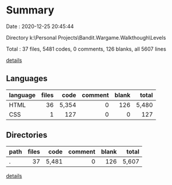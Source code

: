 # Summary

Date : 2020-12-25 20:45:44

Directory k:\Personal Projects\Bandit.Wargame.Walkthough\Levels

Total : 37 files,  5481 codes, 0 comments, 126 blanks, all 5607 lines

[details](details.md)

## Languages
| language | files | code | comment | blank | total |
| :--- | ---: | ---: | ---: | ---: | ---: |
| HTML | 36 | 5,354 | 0 | 126 | 5,480 |
| CSS | 1 | 127 | 0 | 0 | 127 |

## Directories
| path | files | code | comment | blank | total |
| :--- | ---: | ---: | ---: | ---: | ---: |
| . | 37 | 5,481 | 0 | 126 | 5,607 |

[details](details.md)